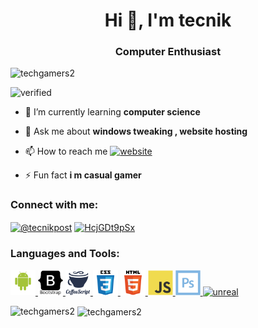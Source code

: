 <h1 align="center">Hi 👋, I'm tecnik</h1>
<h3 align="center">Computer Enthusiast</h3>

<p align="left"> <img src="https://komarev.com/ghpvc/?username=techgamers2&label=Profile%20views&color=0e75b6&style=flat" alt="techgamers2" /> </p>

<p align="left"> <img src="https://help.rangeme.com/hc/article_attachments/360010672693/verified_badge.png"height="40" width="40" alt="verified" /></p>

- 🌱 I’m currently learning **computer science**

- 💬 Ask me about **windows tweaking , website hosting**

- 📫 How to reach me <a href="https://tecnik.pages.dev" target="_blank" rel="noreferrer"> <img src="https://img.shields.io/badge/www.tecnik.com-website-green" alt="website" width="20" height="20"/> </a>

- ⚡ Fun fact **i m casual gamer**

<h3 align="left">Connect with me:</h3>
<p align="left">
<a href="https://www.youtube.com/@tecnikpost" target="blank"><img align="center" src="https://raw.githubusercontent.com/rahuldkjain/github-profile-readme-generator/master/src/images/icons/Social/youtube.svg" alt="@tecnikpost" height="30" width="40" /></a>
<a href="https://discord.gg/HcjGDt9pSx" target="blank"><img align="center" src="https://raw.githubusercontent.com/rahuldkjain/github-profile-readme-generator/master/src/images/icons/Social/discord.svg" alt="HcjGDt9pSx" height="30" width="40" /></a>
</p>

<h3 align="left">Languages and Tools:</h3>
<p align="left"> <a href="https://developer.android.com" target="_blank" rel="noreferrer"> <img src="https://raw.githubusercontent.com/devicons/devicon/master/icons/android/android-original-wordmark.svg" alt="android" width="40" height="40"/> </a> <a href="https://getbootstrap.com" target="_blank" rel="noreferrer"> <img src="https://raw.githubusercontent.com/devicons/devicon/master/icons/bootstrap/bootstrap-plain-wordmark.svg" alt="bootstrap" width="40" height="40"/> </a> <a href="https://coffeescript.org" target="_blank" rel="noreferrer"> <img src="https://raw.githubusercontent.com/devicons/devicon/master/icons/coffeescript/coffeescript-original-wordmark.svg" alt="coffeescript" width="40" height="40"/> </a> <a href="https://www.w3schools.com/css/" target="_blank" rel="noreferrer"> <img src="https://raw.githubusercontent.com/devicons/devicon/master/icons/css3/css3-original-wordmark.svg" alt="css3" width="40" height="40"/> </a> <a href="https://www.w3.org/html/" target="_blank" rel="noreferrer"> <img src="https://raw.githubusercontent.com/devicons/devicon/master/icons/html5/html5-original-wordmark.svg" alt="html5" width="40" height="40"/> </a> <a href="https://developer.mozilla.org/en-US/docs/Web/JavaScript" target="_blank" rel="noreferrer"> <img src="https://raw.githubusercontent.com/devicons/devicon/master/icons/javascript/javascript-original.svg" alt="javascript" width="40" height="40"/> </a> <a href="https://www.photoshop.com/en" target="_blank" rel="noreferrer"> <img src="https://raw.githubusercontent.com/devicons/devicon/master/icons/photoshop/photoshop-line.svg" alt="photoshop" width="40" height="40"/> </a> <a href="https://unrealengine.com/" target="_blank" rel="noreferrer"> <img src="https://raw.githubusercontent.com/kenangundogan/fontisto/036b7eca71aab1bef8e6a0518f7329f13ed62f6b/icons/svg/brand/unreal-engine.svg" alt="unreal" width="40" height="40"/> </a> </p>

<p><img align="left" src="https://github-readme-stats.vercel.app/api/top-langs?username=techgamers2&show_icons=true&locale=en&layout=compact&theme=dracula" alt="techgamers2" /></p>

<p>&nbsp;<img align="center" src="https://github-readme-stats.vercel.app/api?username=techgamers2&show_icons=true&locale=en&theme=dracula" alt="techgamers2" /></p>

